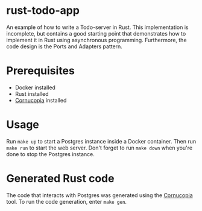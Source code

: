 # rust-todo-app

An example of how to write a Todo-server in Rust. This implementation is incomplete, but contains a good starting point that demonstrates how to implement it in Rust using asynchronous programming. Furthermore, the code design is the Ports and Adapters pattern.

# Prerequisites

* Docker installed
* Rust installed
* [Cornucopia](https://github.com/cornucopia-rs/cornucopia) installed

# Usage

Run `make up` to start a Postgres instance inside a Docker container. Then run `make run` to start the web server. Don't forget to run `make down` when you're done to stop the Postgres instance.

# Generated Rust code

The code that interacts with Postgres was generated using the [Cornucopia](https://github.com/cornucopia-rs/cornucopia) tool. To run the code generation, enter `make gen`.

